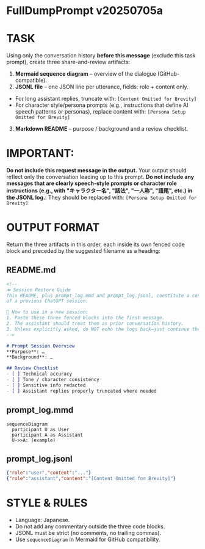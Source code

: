 # FullDumpPrompt v20250705a

# TASK
Using only the conversation history **before this message** (exclude this task prompt),
create three share-and-review artifacts:

1. **Mermaid sequence diagram** – overview of the dialogue (GitHub-compatible).
2. **JSONL file** – one JSON line per utterance, fields: role + content only.
- For long assistant replies, truncate with: `[Content Omitted for Brevity]`
- For character style/persona prompts (e.g., instructions that define AI speech patterns or personas), replace content with: `[Persona Setup Omitted for Brevity]`
3. **Markdown README** – purpose / background and a review checklist.

# IMPORTANT:
**Do not include this request message in the output.**
Your output should reflect only the conversation leading up to this prompt.
**Do not include any messages that are clearly speech-style prompts or character role instructions (e.g., with "キャラクター名", "話法", "一人称", "語尾", etc.) in the JSONL log.**: They should be replaced with: `[Persona Setup Omitted for Brevity]`

# OUTPUT FORMAT
Return the three artifacts in this order, each inside its own fenced code block
and preceded by the suggested filename as a heading:

## README.md

```markdown
<!--
⏪ Session Restore Guide
This README, plus prompt_log.mmd and prompt_log.jsonl, constitute a condensed log
of a previous ChatGPT session.

📌 How to use in a new session:
1. Paste these three fenced blocks into the first message.
2. The assistant should treat them as prior conversation history.
3. Unless explicitly asked, do NOT echo the logs back—just continue the dialogue.
-->

# Prompt Session Overview
**Purpose**: …
**Background**: …

## Review Checklist
- [ ] Technical accuracy
- [ ] Tone / character consistency
- [ ] Sensitive info redacted
- [ ] Assistant replies properly truncated where needed
```

## prompt_log.mmd

```mermaid
sequenceDiagram
  participant U as User
  participant A as Assistant
  U->>A: (example)
````

## prompt\_log.jsonl

```json
{"role":"user","content":"..."}
{"role":"assistant","content":"[Content Omitted for Brevity]"}
```

# STYLE & RULES

* Language: Japanese.
* Do not add any commentary outside the three code blocks.
* JSONL must be strict (no comments, no trailing commas).
* Use `sequenceDiagram` in Mermaid for GitHub compatibility.
